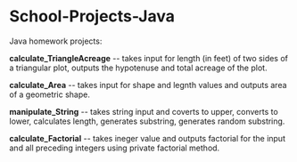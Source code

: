 # School-Projects-Java

Java homework projects:

**calculate_TriangleAcreage** -- takes input for length (in feet) of two sides of a triangular plot, outputs the hypotenuse and total acreage of the plot.

**calculate_Area** -- takes input for shape and legnth values and outputs area of a geometric shape.

**manipulate_String** -- takes string input and coverts to upper, converts to lower, calculates length, generates substring, generates random substring.

**calculate_Factorial** -- takes ineger value and outputs factorial for the input and all preceding integers using private factorial method.
